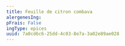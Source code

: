 ```yaml
---
title: Feuille de citron combava
alergenesIng:
pFrais: False
ingType: epices
uuid: 7a0cd6c6-25dd-4c03-8e7a-3a02e89ae028
---
```

